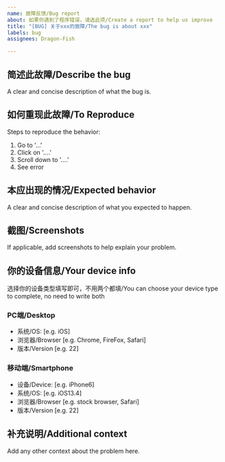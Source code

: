```yaml
---
name: 故障反馈/Bug report
about: 如果你遇到了程序错误，请选此项/Create a report to help us improve
title: "[BUG] 关于xxx的故障/The bug is about xxx"
labels: bug
assignees: Dragon-Fish

---
```


## 简述此故障/Describe the bug
A clear and concise description of what the bug is.

## 如何重现此故障/To Reproduce
Steps to reproduce the behavior:
1. Go to '...'
2. Click on '....'
3. Scroll down to '....'
4. See error

## 本应出现的情况/Expected behavior
A clear and concise description of what you expected to happen.

## 截图/Screenshots
If applicable, add screenshots to help explain your problem.

## 你的设备信息/Your device info
选择你的设备类型填写即可，不用两个都填/You can choose your device type to complete, no need to write both
### PC端/Desktop
 - 系统/OS: [e.g. iOS] 
 - 浏览器/Browser [e.g. Chrome, FireFox, Safari] 
 - 版本/Version [e.g. 22] 

### 移动端/Smartphone
 - 设备/Device: [e.g. iPhone6] 
 - 系统/OS: [e.g. iOS13.4] 
 - 浏览器/Browser [e.g. stock browser, Safari] 
 - 版本/Version [e.g. 22] 

## 补充说明/Additional context
Add any other context about the problem here.
